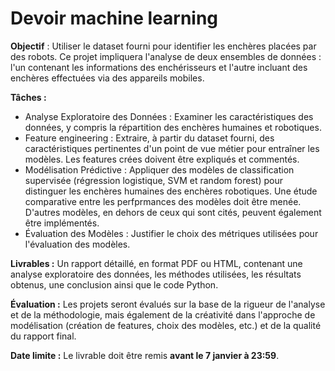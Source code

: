 # Devoir machine learning

**Objectif** : Utiliser le dataset fourni pour identifier les enchères placées par des robots. Ce projet impliquera l'analyse de deux ensembles de données : l'un contenant les informations des enchérisseurs et l'autre incluant des enchères effectuées via des appareils mobiles.

**Tâches :**
* Analyse Exploratoire des Données : Examiner les caractéristiques des données, y compris la répartition des enchères humaines et robotiques.
* Feature engineering : Extraire, à partir du dataset fourni, des caractéristiques pertinentes d'un point de vue métier pour entraîner les modèles. Les features crées doivent être expliqués et commentés.
* Modélisation Prédictive : Appliquer des modèles de classification supervisée (régression logistique, SVM et random forest) pour distinguer les enchères humaines des enchères robotiques. Une étude comparative entre les perfprmances des modèles doit être menée. D'autres modèles, en dehors de ceux qui sont cités, peuvent également être implémentés.
* Évaluation des Modèles : Justifier le choix des métriques utilisées pour l'évaluation des modèles.

**Livrables :**
Un rapport détaillé, en format PDF ou HTML, contenant une analyse exploratoire des données, les méthodes utilisées, les résultats obtenus, une conclusion ainsi que le code Python.

**Évaluation :** 
Les projets seront évalués sur la base de la rigueur de l'analyse et de la méthodologie, mais également de la créativité dans l'approche de modélisation (création de features, choix des modèles, etc.) et de la qualité du rapport final.

**Date limite :** Le livrable doit être remis **avant le 7 janvier à 23:59**.
